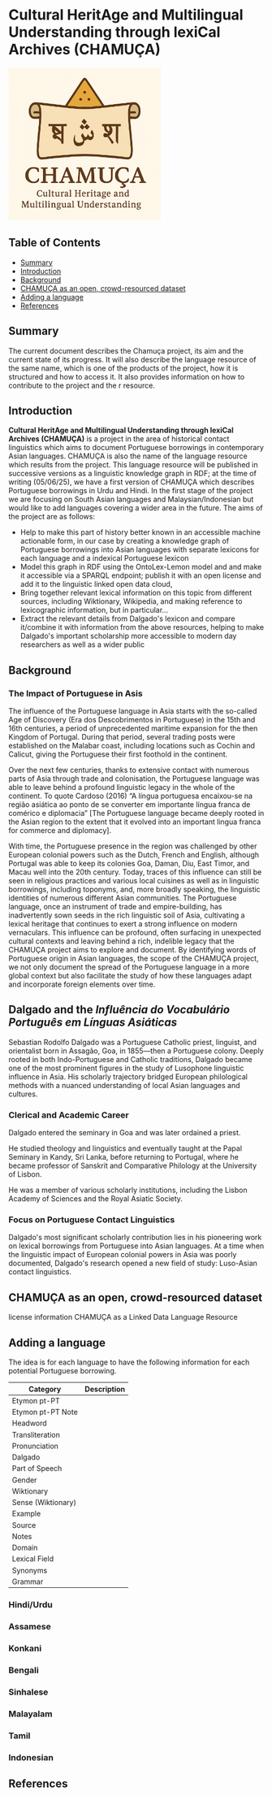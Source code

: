# Cultural HeritAge and Multilingual Understanding through lexiCal Archives (CHAMUÇA)
<img src="cham2.png" alt="CHAMUÇA logo" width="300"/>

## Table of Contents
- [Summary](#summary)
- [Introduction](#introduction)
- [Background](#background)
- [CHAMUÇA as an open, crowd-resourced dataset](#chamu%C3%A7a-as-an-open-crowd-resourced-dataset)
- [Adding a language](#adding-a-language)
- [References](#references)

## Summary 
The current document describes the Chamuça project, its aim and the current state of its progress. It will also describe the language resource of the same name, which is one of the products of the project, how it is structured and how to access it. It also provides information on how to contribute to the project and the r resource. 


## Introduction 

**Cultural HeritAge and Multilingual Understanding through lexiCal Archives (CHAMUÇA)** is a project in the area of historical contact linguistics which aims to document Portuguese borrowings in contemporary Asian languages.  CHAMUÇA is also the name of the language resource which results from the project. This language resource will be published in successive versions as a linguistic knowledge graph in RDF;  at the time of writing (05/06/25), we have a first version of CHAMUÇA which describes Portuguese borrowings in Urdu and Hindi.  In the first stage of the project we are focusing on South Asian languages and Malaysian/Indonesian but would like to add languages covering a wider area in the future. 
The aims of the project are as follows: 
- Help to make this part of history better known in an accessible machine actionable form, in our case by creating a knowledge graph of Portuguese borrowings into Asian languages with separate lexicons for each language and a indexical Portuguese lexicon
- Model this graph in RDF using the OntoLex-Lemon model and and make it accessible via a SPARQL endpoint; publish it with an open license and add it to the linguistic linked open data cloud,
- Bring together relevant lexical information on this topic from different sources, including Wiktionary, Wikipedia, and making reference to lexicographic information, but in particular...
- Extract the relevant details from Dalgado's lexicon and compare it/combine it with information from the above resources, helping to make Dalgado's important scholarship more accessible to modern day researchers as well as a wider public 

## Background
### The Impact of Portuguese in Asis
The influence of the Portuguese language in Asia starts with the so-called Age of Discovery (Era dos Descobrimentos in Portuguese) in the 15th and 16th centuries, a period of unprecedented maritime expansion for the then Kingdom of Portugal. During that period, several trading posts were established on the Malabar coast, including locations such as Cochin and Calicut, giving the Portuguese their first foothold in the continent. 

Over the next few centuries, thanks to extensive contact with numerous parts of Asia through trade and colonisation, the Portuguese language was able to leave behind a profound linguistic legacy in the whole of the continent.  To quote Cardoso (2016) “A língua portuguesa encaixou-se na região asiática ao ponto de se converter em importante língua franca de comérico e diplomacia” [The Portuguese language became deeply rooted in the Asian region to the extent that it evolved into an important lingua franca for commerce and diplomacy]. 

With time, the Portuguese presence in the region was challenged by other European colonial powers such as the Dutch, French and English, although Portugal was able to keep its colonies Goa, Daman, Diu, East Timor, and Macau well into the 20th century.
Today, traces of this influence can still be seen in religious practices and various local cuisines as well as in linguistic borrowings, including toponyms, and, more broadly speaking, the linguistic identities of numerous different Asian communities. The Portuguese language, once an instrument of trade and empire-building, has inadvertently sown seeds in the rich linguistic soil of Asia, cultivating a lexical heritage that continues to exert a strong influence on modern vernaculars. This influence can be profound, often surfacing in unexpected cultural contexts and leaving behind a rich, indelible legacy that the CHAMUÇA project aims to explore and document. By identifying words of Portuguese origin in Asian languages, the scope of the CHAMUÇA project, we not only document the spread of the Portuguese language in a more global context but also facilitate the study of how these languages adapt and incorporate foreign elements over time.

## Dalgado and the _Influência do Vocabulário Português em Línguas Asiáticas_
Sebastian Rodolfo Dalgado was a Portuguese Catholic priest, linguist, and orientalist born in Assagão, Goa, in 1855—then a Portuguese colony. Deeply rooted in both Indo-Portuguese and Catholic traditions, Dalgado became one of the most prominent figures in the study of Lusophone linguistic influence in Asia. His scholarly trajectory bridged European philological methods with a nuanced understanding of local Asian languages and cultures.

### Clerical and Academic Career
Dalgado entered the seminary in Goa and was later ordained a priest.

He studied theology and linguistics and eventually taught at the Papal Seminary in Kandy, Sri Lanka, before returning to Portugal, where he became professor of Sanskrit and Comparative Philology at the University of Lisbon.

He was a member of various scholarly institutions, including the Lisbon Academy of Sciences and the Royal Asiatic Society.

### Focus on Portuguese Contact Linguistics
Dalgado's most significant scholarly contribution lies in his pioneering work on lexical borrowings from Portuguese into Asian languages. At a time when the linguistic impact of European colonial powers in Asia was poorly documented, Dalgado's research opened a new field of study: Luso-Asian contact linguistics.
## CHAMUÇA as an open, crowd-resourced dataset
license information CHAMUÇA as a Linked Data Language Resource

## Adding a language

The idea is for each language to have the following information for each potential Portuguese borrowing. 

| Category | Description |
| -------- | ------- |
| Etymon pt-PT | |
| Etymon pt-PT Note | |
| Headword | |
| Transliteration | |
| Pronunciation | |
| Dalgado | |
| Part of Speech | |
| Gender | |
| Wiktionary | |
| Sense (Wiktionary) | |
| Example | |
| Source | |
| Notes | |
| Domain | |
| Lexical Field | |
| Synonyms | |
| Grammar | |


### Hindi/Urdu
### Assamese
### Konkani
### Bengali
### Sinhalese
### Malayalam
### Tamil
### Indonesian 

## References



